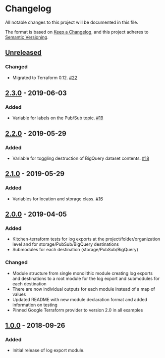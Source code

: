# Changelog
All notable changes to this project will be documented in this file.

The format is based on [Keep a Changelog](https://keepachangelog.com/en/1.0.0/),
and this project adheres to [Semantic Versioning](https://semver.org/spec/v2.0.0.html).

## [Unreleased]

### Changed

- Migrated to Terraform 0.12. [#22]

## [2.3.0] - 2019-06-03

### Added

- Variable for labels on the Pub/Sub topic. [#19]

## [2.2.0] - 2019-05-29

### Added

- Variable for toggling destruction of BigQuery dataset contents. [#18]

## [2.1.0] - 2019-05-29

### Added

- Variables for location and storage class. [#16]

## [2.0.0] - 2019-04-05
### Added
- Kitchen-terraform tests for log exports at the project/folder/organization level and for storage/PubSub/BigQuery destinations
- Submodules for each destination (storage/PubSub/BigQuery)

### Changed
- Module structure from single monolithic module creating log exports and destinations to a root module for the log export and submodules for each destination
- There are now individual outputs for each module instead of a map of values
- Updated README with new module declaration format and added information on testing
- Pinned Google Terraform provider to version 2.0 in all examples

## [1.0.0] - 2018-09-26
### Added
- Initial release of log export module.

[Unreleased]: https://github.com/terraform-google-modules/terraform-google-log-export/compare/v2.3.0...HEAD
[2.3.0]: https://github.com/terraform-google-modules/terraform-google-log-export/compare/v2.2.0...v2.3.0
[2.2.0]: https://github.com/terraform-google-modules/terraform-google-log-export/compare/v2.1.0...v2.2.0
[2.1.0]: https://github.com/terraform-google-modules/terraform-google-log-export/compare/v2.0.0...v2.1.0
[2.0.0]: https://github.com/terraform-google-modules/terraform-google-log-export/compare/v1.0.0...v2.0.0
[1.0.0]: https://github.com/terraform-google-modules/terraform-google-log-export/releases/tag/v1.0.0
[#22]: https://github.com/terraform-google-modules/terraform-google-log-export/pull/22
[#19]: https://github.com/terraform-google-modules/terraform-google-log-export/pull/19
[#18]: https://github.com/terraform-google-modules/terraform-google-log-export/pull/18
[#16]: https://github.com/terraform-google-modules/terraform-google-log-export/pull/16

